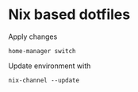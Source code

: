 # Nix based dotfiles

Apply changes 

```shell
home-manager switch
```

Update environment with

```shell
nix-channel --update
```




